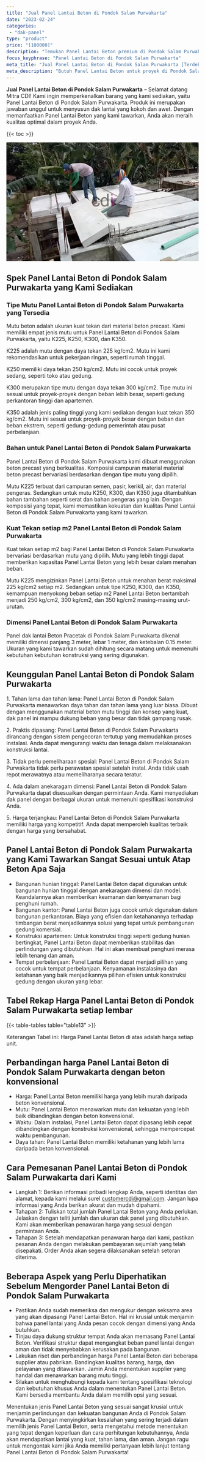 ```yaml
---
title: "Jual Panel Lantai Beton di Pondok Salam Purwakarta"
date: "2023-02-24"
categories:
 - "dak-panel"
type: "product"
price: "[180000]"
description: "Temukan Panel Lantai Beton premium di Pondok Salam Purwakarta. Panel Lantai Beton dirancang untuk kebutuhan konstruksi modern dengan performa andalan. Konsultasi gratis."
focus_keyphrase: "Panel Lantai Beton di Pondok Salam Purwakarta"
meta_title: "Jual Panel Lantai Beton di Pondok Salam Purwakarta [Terdekat] - CDI"
meta_description: "Butuh Panel Lantai Beton untuk proyek di Pondok Salam Purwakarta?. Kami menyediakan Panel Lantai Beton premium untuk pembangunan. Promo menarik hanya di sini."
---
```


**Jual Panel Lantai Beton di Pondok Salam Purwakarta** – Selamat datang Mitra CDI! Kami ingin memperkenalkan barang yang kami sediakan, yaitu Panel Lantai Beton di Pondok Salam Purwakarta. Produk ini merupakan jawaban unggul untuk menyusun dak lantai yang kokoh dan awet. Dengan memanfaatkan Panel Lantai Beton yang kami tawarkan, Anda akan meraih kualitas optimal dalam proyek Anda.

{{< toc >}}

![Jual Panel Lantai Beton di Pondok Salam Purwakarta](/images/dak-panel/dak-panel-18.jpg)

## Spek Panel Lantai Beton di Pondok Salam Purwakarta yang Kami Sediakan

### Tipe Mutu Panel Lantai Beton di Pondok Salam Purwakarta yang Tersedia

Mutu beton adalah ukuran kuat tekan dari material beton precast. Kami memiliki empat jenis mutu untuk Panel Lantai Beton di Pondok Salam Purwakarta, yaitu K225, K250, K300, dan K350.

K225 adalah mutu dengan daya tekan 225 kg/cm2. Mutu ini kami rekomendasikan untuk pekerjaan ringan, seperti rumah tinggal.

K250 memiliki daya tekan 250 kg/cm2. Mutu ini cocok untuk proyek sedang, seperti toko atau gedung.

K300 merupakan tipe mutu dengan daya tekan 300 kg/cm2. Tipe mutu ini sesuai untuk proyek-proyek dengan beban lebih besar, seperti gedung perkantoran tinggi dan apartemen.

K350 adalah jenis paling tinggi yang kami sediakan dengan kuat tekan 350 kg/cm2. Mutu ini sesuai untuk proyek-proyek besar dengan beban dan beban ekstrem, seperti gedung-gedung pemerintah atau pusat perbelanjaan.

### Bahan untuk Panel Lantai Beton di Pondok Salam Purwakarta

Panel Lantai Beton di Pondok Salam Purwakarta kami dibuat menggunakan beton precast yang berkualitas. Komposisi campuran material material beton precast bervariasi berdasarkan dengan tipe mutu yang dipilih.

Mutu K225 terbuat dari campuran semen, pasir, kerikil, air, dan material pengeras. Sedangkan untuk mutu K250, K300, dan K350 juga ditambahkan bahan tambahan seperti serat dan bahan pengeras yang lain. Dengan komposisi yang tepat, kami memastikan kekuatan dan kualitas Panel Lantai Beton di Pondok Salam Purwakarta yang kami tawarkan.

### Kuat Tekan setiap m2 Panel Lantai Beton di Pondok Salam Purwakarta

Kuat tekan setiap m2 bagi Panel Lantai Beton di Pondok Salam Purwakarta bervariasi berdasarkan mutu yang dipilih. Mutu yang lebih tinggi dapat memberikan kapasitas Panel Lantai Beton yang lebih besar dalam menahan beban.

Mutu K225 mengizinkan Panel Lantai Beton untuk menahan berat maksimal 225 kg/cm2 setiap m2. Sedangkan untuk tipe K250, K300, dan K350, kemampuan menyokong beban setiap m2 Panel Lantai Beton bertambah menjadi 250 kg/cm2, 300 kg/cm2, dan 350 kg/cm2 masing-masing urut-urutan.

### Dimensi Panel Lantai Beton di Pondok Salam Purwakarta

Panel dak lantai Beton Pracetak di Pondok Salam Purwakarta dikenal memiliki dimensi panjang 3 meter, lebar 1 meter, dan ketebalan 0.15 meter. Ukuran yang kami tawarkan sudah dihitung secara matang untuk memenuhi kebutuhan kebutuhan konstruksi yang sering digunakan.

## Keunggulan Panel Lantai Beton di Pondok Salam Purwakarta

1\.  Tahan lama dan tahan lama: Panel Lantai Beton di Pondok Salam Purwakarta menawarkan daya tahan dan tahan lama yang luar biasa. Dibuat dengan menggunakan material beton mutu tinggi dan konsep yang kuat, dak panel ini mampu dukung beban yang besar dan tidak gampang rusak.

2\.  Praktis dipasang: Panel Lantai Beton di Pondok Salam Purwakarta dirancang dengan sistem pengecoran tertutup yang memudahkan proses instalasi. Anda dapat mengurangi waktu dan tenaga dalam melaksanakan konstruksi lantai.

3\.  Tidak perlu pemeliharaan spesial: Panel Lantai Beton di Pondok Salam Purwakarta tidak perlu perawatan spesial setelah instal. Anda tidak usah repot merawatnya atau memeliharanya secara teratur.

4\.  Ada dalam anekaragam dimensi: Panel Lantai Beton di Pondok Salam Purwakarta dapat disesuaikan dengan permintaan Anda. Kami menyediakan dak panel dengan berbagai ukuran untuk memenuhi spesifikasi konstruksi Anda.

5\.  Harga terjangkau: Panel Lantai Beton di Pondok Salam Purwakarta memiliki harga yang kompetitif. Anda dapat memperoleh kualitas terbaik dengan harga yang bersahabat.

## Panel Lantai Beton di Pondok Salam Purwakarta yang Kami Tawarkan Sangat Sesuai untuk Atap Beton Apa Saja

*   Bangunan hunian tinggal: Panel Lantai Beton dapat digunakan untuk bangunan hunian tinggal dengan anekaragam dimensi dan model. Keandalannya akan memberikan keamanan dan kenyamanan bagi penghuni rumah.
*   Bangunan kantor: Panel Lantai Beton juga cocok untuk digunakan dalam bangunan perkantoran. Biaya yang efisien dan ketahanannya terhadap timbangan berat menjadikannya solusi yang tepat untuk pembangunan gedung komersial.
*   Konstruksi apartemen: Untuk konstruksi tinggi seperti gedung hunian bertingkat, Panel Lantai Beton dapat memberikan stabilitas dan perlindungan yang dibutuhkan. Hal ini akan membuat penghuni merasa lebih tenang dan aman.
*   Tempat perbelanjaan: Panel Lantai Beton dapat menjadi pilihan yang cocok untuk tempat perbelanjaan. Kenyamanan instalasinya dan ketahanan yang baik menjadikannya pilihan efisien untuk konstruksi gedung dengan ukuran yang lebar.

## Tabel Rekap Harga Panel Lantai Beton di Pondok Salam Purwakarta setiap lembar

{{< table-tables table="table13" >}}

Keterangan Tabel ini: Harga Panel Lantai Beton di atas adalah harga setiap unit.

## Perbandingan harga Panel Lantai Beton di Pondok Salam Purwakarta dengan beton konvensional

*   Harga: Panel Lantai Beton memiliki harga yang lebih murah daripada beton konvensional.
*   Mutu: Panel Lantai Beton menawarkan mutu dan kekuatan yang lebih baik dibandingkan dengan beton konvensional.
*   Waktu: Dalam instalasi, Panel Lantai Beton dapat dipasang lebih cepat dibandingkan dengan konstruksi konvensional, sehingga mempercepat waktu pembangunan.
*   Daya tahan: Panel Lantai Beton memiliki ketahanan yang lebih lama daripada beton konvensional.

## Cara Pemesanan Panel Lantai Beton di Pondok Salam Purwakarta dari Kami

*   Langkah 1: Berikan informasi pribadi lengkap Anda, seperti identitas dan alamat, kepada kami melalui surel customercdi@gmail.com. Jangan lupa informasi yang Anda berikan akurat dan mudah dipahami.
*   Tahapan 2: Tuliskan total jumlah Panel Lantai Beton yang Anda perlukan. Jelaskan dengan teliti jumlah dan ukuran dak panel yang dibutuhkan. Kami akan memberikan penawaran harga yang sesuai dengan permintaan Anda.
*   Tahapan 3: Setelah mendapatkan penawaran harga dari kami, pastikan pesanan Anda dengan melakukan pembayaran sejumlah yang telah disepakati. Order Anda akan segera dilaksanakan setelah setoran diterima.

## Beberapa Aspek yang Perlu Diperhatikan Sebelum Mengorder Panel Lantai Beton di Pondok Salam Purwakarta

*   Pastikan Anda sudah memeriksa dan mengukur dengan seksama area yang akan dipasangi Panel Lantai Beton. Hal ini krusial untuk menjamin bahwa panel lantai yang Anda pesan cocok dengan dimensi yang Anda butuhkan.
*   Tinjau daya dukung struktur tempat Anda akan memasang Panel Lantai Beton. Verifikasi struktur dapat mengangkat beban panel lantai dengan aman dan tidak menyebabkan kerusakan pada bangunan.
*   Lakukan riset dan perbandingan harga Panel Lantai Beton dari beberapa supplier atau pabrikan. Bandingkan kualitas barang, harga, dan pelayanan yang ditawarkan. Jamin Anda menentukan supplier yang handal dan menawarkan barang mutu tinggi.
*   Silakan untuk menghubungi kepada kami tentang spesifikasi teknologi dan kebutuhan khusus Anda dalam menentukan Panel Lantai Beton. Kami bersedia membantu Anda dalam memilih opsi yang sesuai.

Menentukan jenis Panel Lantai Beton yang sesuai sangat krusial untuk menjamin perlindungan dan kekuatan bangunan Anda di Pondok Salam Purwakarta. Dengan menyingkirkan kesalahan yang sering terjadi dalam memilih jenis Panel Lantai Beton, serta mengetahui metode menentukan yang tepat dengan keperluan dan cara perhitungan kebutuhannya, Anda akan mendapatkan lantai yang kuat, tahan lama, dan aman. Jangan ragu untuk mengontak kami jika Anda memiliki pertanyaan lebih lanjut tentang Panel Lantai Beton di Pondok Salam Purwakarta!